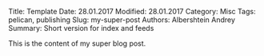 Title: Template
Date: 28.01.2017
Modified: 28.01.2017
Category: Misc
Tags: pelican, publishing
Slug: my-super-post
Authors: Albershtein Andrey
Summary: Short version for index and feeds

This is the content of my super blog post.
